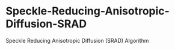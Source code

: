 # Speckle-Reducing-Anisotropic-Diffusion-SRAD
Speckle Reducing Anisotropic Diffusion (SRAD) Algorithm 
